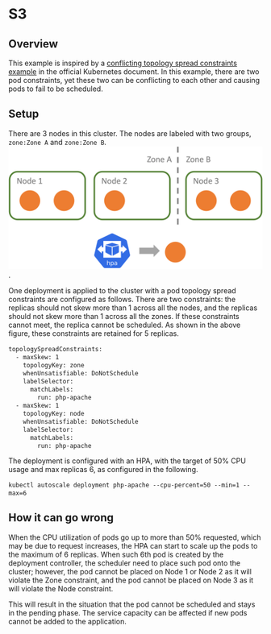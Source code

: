 # S3
## Overview
This example is inspired by a [conflicting topology spread constraints example](https://kubernetes.io/docs/concepts/scheduling-eviction/topology-spread-constraints/#example-conflicting-topologyspreadconstraints) in the official Kubernetes document. In this example, there are two pod constraints, yet these two can be conflicting to each other and causing pods to fail to be scheduled.

## Setup
There are 3 nodes in this cluster. The nodes are labeled with two groups, `zone:Zone A` and `zone:Zone B`. 
![S3](figures/s3.png). 

One deployment is applied to the cluster with a pod topology spread constraints are configured as follows. There are two constraints: the replicas should not skew more than 1 across all the nodes, and the replicas should not skew more than 1 across all the zones. If these constraints cannot meet, the replica cannot be scheduled. As shown in the above figure, these constraints are retained for 5 replicas. 
```
topologySpreadConstraints:
  - maxSkew: 1
    topologyKey: zone
    whenUnsatisfiable: DoNotSchedule
    labelSelector:
      matchLabels:
        run: php-apache
  - maxSkew: 1
    topologyKey: node
    whenUnsatisfiable: DoNotSchedule
    labelSelector:
      matchLabels:
        run: php-apache
```
The deployment is configured with an HPA, with the target of 50% CPU usage and max replicas 6, as configured in the following.
```
kubectl autoscale deployment php-apache --cpu-percent=50 --min=1 --max=6
```

## How it can go wrong
When the CPU utilization of pods go up to more than 50% requested, which may be due to request increases, the HPA can start to scale up the pods to the maximum of 6 replicas. When such 6th pod is created by the deployment controller, the scheduler need to place such pod onto the cluster; however, the pod cannot be placed on Node 1 or Node 2 as it will violate the Zone constraint, and the pod cannot be placed on Node 3 as it will violate the Node constraint. 

This will result in the situation that the pod cannot be scheduled and stays in the pending phase. The service capacity can be affected if new pods cannot be added to the application.
